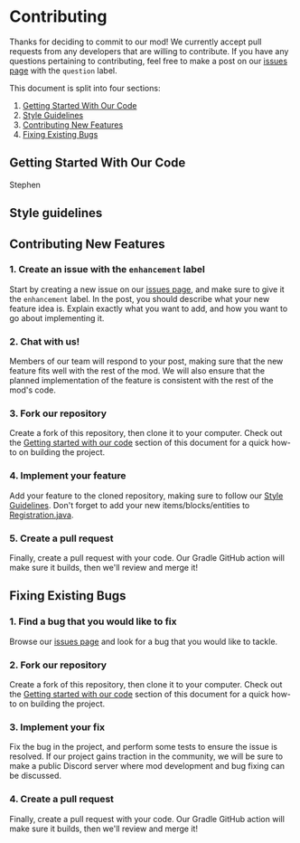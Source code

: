# Contributing
Thanks for deciding to commit to our mod! We currently accept pull requests from any developers that are willing to contribute. If you have any questions pertaining to contributing, feel free to make a post on our [issues page](https://github.com/MackQian/OSSMinecraftMod/issues?q=is%3Aopen+is%3Aissue) with the `question` label.

This document is split into four sections:
1. [Getting Started With Our Code](#getting-started-with-our-code)
2. [Style Guidelines](#style-guidelines)
3. [Contributing New Features](#contributing-new-features)
4. [Fixing Existing Bugs](#fixing-existing-bugs)

## Getting Started With Our Code
Stephen

## Style guidelines

## Contributing New Features

### 1. Create an issue with the `enhancement` label
Start by creating a new issue on our [issues page](https://github.com/MackQian/OSSMinecraftMod/issues?q=is%3Aopen+is%3Aissue), and make sure to give it the `enhancement` label. In the post, you should describe what your new feature idea is. Explain exactly what you want to add, and how you want to go about implementing it.

### 2. Chat with us!
Members of our team will respond to your post, making sure that the new feature fits well with the rest of the mod. We will also ensure that the planned implementation of the feature is consistent with the rest of the mod's code.

### 3. Fork our repository
Create a fork of this repository, then clone it to your computer. Check out the [Getting started with our code](#getting-started-with-our-code) section of this document for a quick how-to on building the project.

### 4. Implement your feature
Add your feature to the cloned repository, making sure to follow our [Style Guidelines](#style-guidelines). Don't forget to add your new items/blocks/entities to [Registration.java](https://github.com/MackQian/OSSMinecraftMod/blob/main/src/main/java/com/oss/ossmod/Registration.java).

### 5. Create a pull request
Finally, create a pull request with your code. Our Gradle GitHub action will make sure it builds, then we'll review and merge it!

## Fixing Existing Bugs
### 1. Find a bug that you would like to fix
Browse our [issues page](https://github.com/MackQian/OSSMinecraftMod/issues?q=is%3Aopen+is%3Aissue) and look for a bug that you would like to tackle.

### 2. Fork our repository
Create a fork of this repository, then clone it to your computer. Check out the [Getting started with our code](#getting-started-with-our-code) section of this document for a quick how-to on building the project.

### 3. Implement your fix
Fix the bug in the project, and perform some tests to ensure the issue is resolved. If our project gains traction in the community, we will be sure to make a public Discord server where mod development and bug fixing can be discussed.

### 4. Create a pull request
Finally, create a pull request with your code. Our Gradle GitHub action will make sure it builds, then we'll review and merge it!
